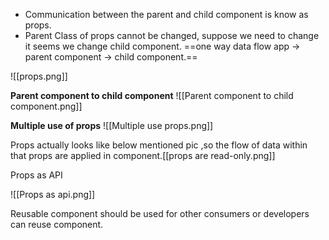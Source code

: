 - Communication between the parent and child component is know as props.
- Parent Class of props cannot be changed, suppose we need to change it seems we change child component.
==one way data flow app -> parent component -> child component.==

![[props.png]]

**Parent component to child component**
![[Parent component to child component.png]]

**Multiple use of props**
![[Multiple use props.png]]

Props actually looks like below mentioned pic ,so the flow  of data within that props are applied in component.[[props are read-only.png]]

Props as API

![[Props as api.png]]

Reusable component should be used for other consumers or developers can reuse component.